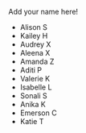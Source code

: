 Add your name here!

- Alison S
- Kailey H
- Audrey X
- Aleena X
- Amanda Z
- Aditi P
- Valerie K
- Isabelle L
- Sonali S
- Anika K
- Emerson C
- Katie T
